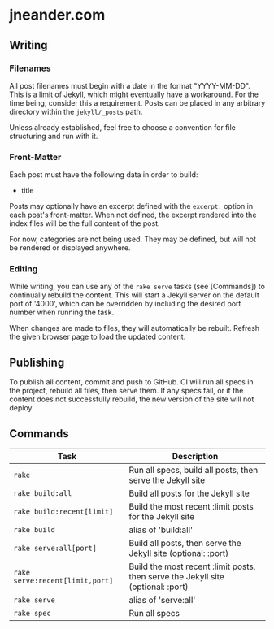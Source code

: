 # jneander.com

## Writing

### Filenames

All post filenames must begin with a date in the format "YYYY-MM-DD". This is a
limit of Jekyll, which might eventually have a workaround. For the time being,
consider this a requirement. Posts can be placed in any arbitrary directory
within the `jekyll/_posts` path.

Unless already established, feel free to choose a convention for file
structuring and run with it.

### Front-Matter

Each post must have the following data in order to build:

* title

Posts may optionally have an excerpt defined with the `excerpt:` option in each
post's front-matter. When not defined, the excerpt rendered into the index files
will be the full content of the post.

For now, categories are not being used. They may be defined, but will not be
rendered or displayed anywhere.

### Editing

While writing, you can use any of the `rake serve` tasks (see [Commands]) to
continually rebuild the content. This will start a Jekyll server on the default
port of '4000', which can be overridden by including the desired port number
when running the task.

When changes are made to files, they will automatically be rebuilt. Refresh the
given browser page to load the updated content.

## Publishing

To publish all content, commit and push to GitHub. CI will run all specs in the
project, rebuild all files, then serve them. If any specs fail, or if the
content does not successfully rebuild, the new version of the site will not
deploy.

## Commands

Task                            | Description
------------------------------- | -----------
`rake`                          | Run all specs, build all posts, then serve the Jekyll site
`rake build:all`                | Build all posts for the Jekyll site
`rake build:recent[limit]`      | Build the most recent :limit posts for the Jekyll site
`rake build`                    | alias of 'build:all'
`rake serve:all[port]`          | Build all posts, then serve the Jekyll site (optional: :port)
`rake serve:recent[limit,port]` | Build the most recent :limit posts, then serve the Jekyll site (optional: :port)
`rake serve`                    | alias of 'serve:all'
`rake spec`                     | Run all specs
